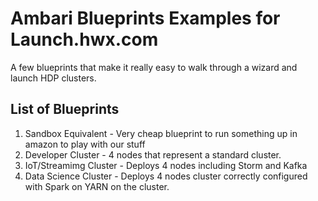 # Ambari Blueprints Examples for Launch.hwx.com

A few blueprints that make it really easy to walk through a wizard and launch HDP clusters.

## List of Blueprints

1. Sandbox Equivalent - Very cheap blueprint to run something up in amazon to play with our stuff
2. Developer Cluster - 4 nodes that represent a standard cluster.
3. IoT/Streamimg Cluster - Deploys 4 nodes including Storm and Kafka
4. Data Science Cluster - Deploys 4 nodes cluster correctly configured with Spark on YARN on the cluster.


